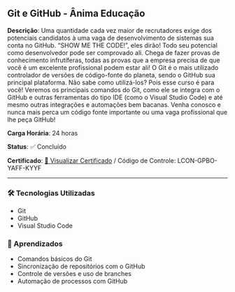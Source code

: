 ## Git e GitHub - Ânima Educação

**Descrição**: Uma quantidade cada vez maior de recrutadores exige dos potenciais candidatos à uma vaga de desenvolvimento de sistemas sua conta no GitHub. “SHOW ME THE CODE!”, eles dirão! Todo seu potencial como desenvolvedor pode ser comprovado ali. Chega de fazer provas de conhecimento infrutíferas, todas as provas que a empresa precisa de que você é um excelente profissional podem estar ali! O Git é o mais utilizado controlador de versões de código-fonte do planeta, sendo o GitHub sua principal plataforma. Não sabe como utilizá-los? Pois esse curso é para você! Veremos os principais comandos do Git, como ele se integra com o GitHub e outras ferramentas do tipo IDE (como o Visual Studio Code) e até mesmo outras integrações e automações bem bacanas. Venha conosco e nunca mais perca um código fonte importante ou uma vaga profissional que lhe peça GitHub!

**Carga Horária**: 24 horas

**Status**: ✅ Concluído

**Certificado**: [📜 Visualizar Certificado](https://webdoc.usjt.br/SOL/codigoFonte/geral/SOL_384.php?codInstituicao=8) / Código de Controle: LCON-GPBO-YAFF-KYYF

---

### 🛠️ Tecnologias Utilizadas
- Git
- GitHub
- Visual Studio Code

### 📌 Aprendizados
- Comandos básicos do Git
- Sincronização de repositórios com o GitHub
- Controle de versões e uso de branches
- Automação de processos com GitHub